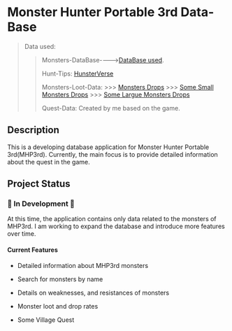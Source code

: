 # Monster Hunter Portable 3rd Data-Base

> Data used:
>> Monsters-DataBase---->[DataBase used](https://github.com/CrimsonNynja/monster-hunter-DB).
>>
>> Hunt-Tips: [HunsterVerse](https://hunstermonter.net/)
>>
>> Monsters-Loot-Data:
    >>> [Monsters Drops](https://gamefaqs.gamespot.com/psp/991479-monster-hunter-portable-3rd/faqs/61490)
    >>> [Some Small Monsters Drops](https://monsterhunter.fandom.com/wiki/MH3:_Small_Monster_Carve_List)
    >>> [Some Largue Monsters Drops](https://monsterhunter.fandom.com/wiki/MH3:_Monster_Carves_%26_Rewards)
>>
>>Quest-Data: Created by me based on the game.

## Description

This is a developing database application for Monster Hunter Portable 3rd(MHP3rd). Currently, the main focus is to provide detailed information about the quest in the game.

## Project Status

### 🚧 In Development 🚧

At this time, the application contains only data related to the monsters of MHP3rd. I am working to expand the database and introduce more features over time.

#### Current Features

* Detailed information about MHP3rd monsters

* Search for monsters by name

* Details on  weaknesses, and resistances of monsters

* Monster loot and drop rates

* Some Village Quest
